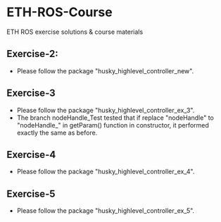 # ETH-ROS-Course
ETH ROS exercise solutions &amp; course materials

## Exercise-2:
- Please follow the package "husky_highlevel_controller_new".

## Exercise-3
- Please follow the package "husky_highlevel_controller_ex_3".
- The branch nodeHandle_Test tested that if replace "nodeHandle" to "nodeHandle_" in getParam() function in constructor, it performed exactly the same as before.

## Exercise-4
- Please follow the package "husky_highlevel_controller_ex_4".

## Exercise-5
- Please follow the package "husky_highlevel_controller_ex_5".
